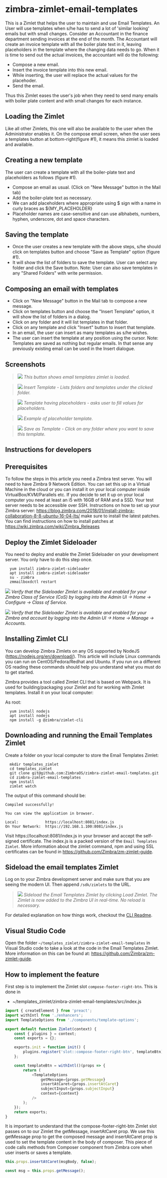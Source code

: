 # zimbra-zimlet-email-templates
This is a Zimlet that helps the user to maintain and use Email Templates. An User will use templates when s/he has to send a lot of 'similar looking' emails but with small changes. Consider an Accountant in the finance department sending invoices at the end of the month. The Accountant will create an invoice template with all the boiler plate text in it, leaving placeholders in the template where the changing data needs to go. When it is time to send out the actual invoices, the accountant will do the following:
* Compose a new email.
* Insert the invoice template into this new email.
* While inserting, the user will replace the actual values for the placehoder.
* Send the email.

Thus this Zimlet eases the user's job when they need to send many emails with boiler plate content and with small changes for each instance.

## Loading the Zimlet
Like all other Zimlets, this one will also be available to the user when the Administrator enables it.
On the compose email screen, when the user sees a templates button at bottom-right(figure #1), it means this zimlet is loaded and available.

## Creating a new template
The user can create a template with all the boiler-plate text and placeholders as follows (figure #1).
* Compose an email as usual. (Click on "New Message" button in the Mail tab)
* Add the boiler-plate text as necessary.
* We can add placeholders where appropriate using $ sign with a name in curly braces as ${MY_PLACEHOLDER}
* Placeholder names are case-sensitive and can use albhabets, numbers, hyphen, underscore, dot and space characters.

## Saving the template
* Once the user creates a new template with the above steps, s/he should click on templates button and choose "Save as Template" option (figure #1).
* It will show the list of folders to save the template. User can select any folder and click the Save button.
Note: User can also save templates in any "Shared Folders" with write permission.

## Composing an email with templates
* Click on "New Message" button in the Mail tab to compose a new message.
* Click on templates button and choose the "Insert Template" option, it will show the list of folders in a dialog.
* Click on any folder and it will list templates in that folder.
* Click on any template and click "Insert" button to insert that template.
* In an email, the user can insert as many templates as s/he wishes.
* The user can insert the template at any position using the cursor.
Note: Templates are saved as nothing but regular emails. In that sense any previously existing email can be used in the Insert dialogue.

## Screenshots
> ![](screenshots/zimlet-button.png)
*This button shows email templates zimlet is loaded.*

> ![](screenshots/insert-dialog.png)
*Insert Template - Lists folders and templates under the clicked folder.*

> ![](screenshots/placeholder-dialog.png)
*Template having placeholders - asks user to fill values for placeholders.*

> ![](screenshots/template_converted.png)
*Example of placeholder template.*

> ![](screenshots/save-template.png)
*Save as Template - Click on any folder where you want to save this template.*

## Instructions for developers

## Prerequisites 

To follow the steps in this article you need a Zimbra test server. You will need to have Zimbra 9 Network Edition. You can set this up in a Virtual Machine in the cloud or you can install it on your local computer inside VirtualBox/KVM/Parallels etc. If you decide to set it up on your local computer you need at least an i5 with 16GB of RAM and a SSD. Your test server needs to be accessible over SSH. Instructions on how to set up your Zimbra server: https://blog.zimbra.com/2018/01/install-zimbra-collaboration-8-8-ubuntu-16-04-lts/ make sure to install the latest patches. You can find instructions on how to install patches at https://wiki.zimbra.com/wiki/Zimbra_Releases

## Deploy the Zimlet Sideloader

You need to deploy and enable the Zimlet Sideloader on your development server. You only have to do this step once. 

      yum install zimbra-zimlet-sideloader
      apt install zimbra-zimlet-sideloader
      su - zimbra
      zmmailboxdctl restart

![](screenshots/01-COS-Zimlet.png)
*Verify that the Sideloader Zimlet is available and enabled for your Zimbra Class of Service (CoS) by logging into the Admin UI -> Home -> Configure -> Class of Service.*

![](screenshots/02-User-Zimlet.png)
*Verify that the Sideloader Zimlet is available and enabled for your Zimbra and account by logging into the Admin UI -> Home -> Manage -> Accounts.*

## Installing Zimlet CLI

You can develop Zimbra Zimlets on any OS supported by NodeJS (https://nodejs.org/en/download/). This article will include Linux commands you can run on CentOS/Fedora/Redhat and Ubuntu. If you run on a different OS reading these commands should help you understand what you must do to get started. 

Zimbra provides a tool called Zimlet CLI that is based on Webpack. It is used for building/packaging your Zimlet and for working with Zimlet templates. Install it on your local computer:

As root:

      yum install nodejs
      apt install nodejs
      npm install -g @zimbra/zimlet-cli


## Downloading and running the Email Templates Zimlet

Create a folder on your local computer to store the Email Templates Zimlet:

      mkdir templates_zimlet
      cd templates_zimlet
      git clone git@github.com:ZimbraOS/zimbra-zimlet-email-templates.git
      cd zimbra-zimlet-email-templates
      npm install
      zimlet watch

The output of this command should be:

```
Compiled successfully!

You can view the application in browser.

Local:            https://localhost:8081/index.js
On Your Network:  https://192.168.1.100:8081/index.js
```

Visit https://localhost:8081/index.js in your browser and accept the self-signed certificate. The index.js is a packed version of the `Email Templates Zimlet`. More information about the zimlet command, npm and using SSL certificates can be found in https://github.com/Zimbra/zm-zimlet-guide. 

## Sideload the email templates Zimlet

Log on to your Zimbra development server and make sure that you are seeing the modern UI. Then append `/sdk/zimlets` to the URL.

> ![](screenshots/03-Sideload.png)
*Sideload the Email Templates Zimlet by clicking Load Zimlet. The Zimlet is now added to the Zimbra UI in real-time. No reload is necessary.*

For detailed explanation on how things work, checkout the [CLI Readme](https://github.com/zimbra/zimlet-cli/blob/master/README.md).

## Visual Studio Code

Open the folder `~/templates_zimlet/zimbra-zimlet-email-templates` in Visual Studio code to take a look at the code in the Email Templates Zimlet. More information on this can be found at: https://github.com/Zimbra/zm-zimlet-guide.

## How to implement the feature

First step is to implement the Zimlet slot `compose-footer-right-btn`. This is done in 

* ~/templates_zimlet/zimbra-zimlet-email-templates/src/index.js

```javascript
import { createElement } from 'preact';
import withIntl from './enhancers';
import TemplateOptions from './components/template-options';

export default function Zimlet(context) {
	const { plugins } = context;
	const exports = {};

	exports.init = function init() {
		plugins.register('slot::compose-footer-right-btn', templateBtn);
	};

	const templateBtn = withIntl()(props => {
		return (
			<TemplateOptions
				getMessage={props.getMessage}
				insertAtCaret={props.insertAtCaret}
				subjectInput={props.subjectInput}
				context={context}
			/>
		);
	});
	return exports;
}

```

It is important to understand that the compose-footer-right-btn Zimlet slot passes on to our Zimlet the getMessage, insertAtCaret prop. We use this getMessage prop to get the composed message and insertAtCaret prop is used to set the template content in the body of composer. This piece of code calls methods from Composer component from Zimbra core when user inserts or saves a template.

```javascript
this.props.insertAtCaret(msgBody, false);
```

```javascript
const msg = this.props.getMessage();
```
